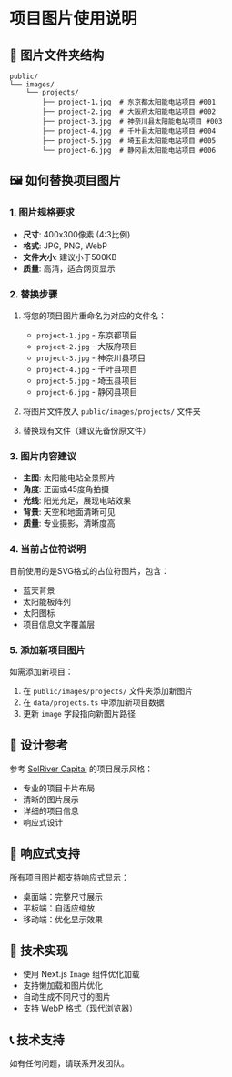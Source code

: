 # 项目图片使用说明

## 📁 图片文件夹结构

```
public/
└── images/
    └── projects/
        ├── project-1.jpg  # 东京都太阳能电站项目 #001
        ├── project-2.jpg  # 大阪府太阳能电站项目 #002
        ├── project-3.jpg  # 神奈川县太阳能电站项目 #003
        ├── project-4.jpg  # 千叶县太阳能电站项目 #004
        ├── project-5.jpg  # 埼玉县太阳能电站项目 #005
        └── project-6.jpg  # 静冈县太阳能电站项目 #006
```

## 🖼️ 如何替换项目图片

### 1. 图片规格要求
- **尺寸**: 400x300像素 (4:3比例)
- **格式**: JPG, PNG, WebP
- **文件大小**: 建议小于500KB
- **质量**: 高清，适合网页显示

### 2. 替换步骤
1. 将您的项目图片重命名为对应的文件名：
   - `project-1.jpg` - 东京都项目
   - `project-2.jpg` - 大阪府项目
   - `project-3.jpg` - 神奈川县项目
   - `project-4.jpg` - 千叶县项目
   - `project-5.jpg` - 埼玉县项目
   - `project-6.jpg` - 静冈县项目

2. 将图片文件放入 `public/images/projects/` 文件夹

3. 替换现有文件（建议先备份原文件）

### 3. 图片内容建议
- **主图**: 太阳能电站全景照片
- **角度**: 正面或45度角拍摄
- **光线**: 阳光充足，展现电站效果
- **背景**: 天空和地面清晰可见
- **质量**: 专业摄影，清晰度高

### 4. 当前占位符说明
目前使用的是SVG格式的占位符图片，包含：
- 蓝天背景
- 太阳能板阵列
- 太阳图标
- 项目信息文字覆盖层

### 5. 添加新项目图片
如需添加新项目：
1. 在 `public/images/projects/` 文件夹添加新图片
2. 在 `data/projects.ts` 中添加新项目数据
3. 更新 `image` 字段指向新图片路径

## 🎨 设计参考

参考 [SolRiver Capital](https://solrivercapital.com/) 的项目展示风格：
- 专业的项目卡片布局
- 清晰的图片展示
- 详细的项目信息
- 响应式设计

## 📱 响应式支持

所有项目图片都支持响应式显示：
- 桌面端：完整尺寸展示
- 平板端：自适应缩放
- 移动端：优化显示效果

## 🔧 技术实现

- 使用 Next.js `Image` 组件优化加载
- 支持懒加载和图片优化
- 自动生成不同尺寸的图片
- 支持 WebP 格式（现代浏览器）

## 📞 技术支持

如有任何问题，请联系开发团队。




